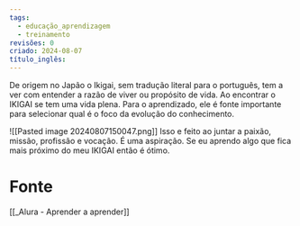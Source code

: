 ```yaml
---
tags:
  - educação_aprendizagem
  - treinamento
revisões: 0
criado: 2024-08-07
título_inglês:
---
```

De origem no Japão o Ikigai, sem tradução literal para o português, tem a ver com entender a razão de viver ou propósito de vida. Ao encontrar o IKIGAI se tem uma vida plena. Para o aprendizado, ele é fonte importante para selecionar qual é o foco da evolução do conhecimento.

![[Pasted image 20240807150047.png]]
Isso e feito ao juntar a paixão, missão, profissão e vocação. É uma aspiração. Se eu aprendo algo que fica mais próximo do meu IKIGAI então é ótimo.
# Fonte
[[_Alura - Aprender a aprender]]